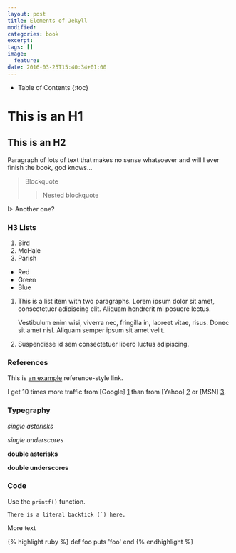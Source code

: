 ```yaml
---
layout: post
title: Elements of Jekyll
modified:
categories: book
excerpt:
tags: []
image:
  feature:
date: 2016-03-25T15:40:34+01:00
---
```


* Table of Contents
{:toc}

This is an H1
=============

This is an H2
-------------

Paragraph of lots of text that makes no sense whatsoever and will I ever finish the book, god knows...

> Blockquote
>
>> Nested blockquote

I> Another one?

### H3 Lists ###

1.  Bird
2.  McHale
3.  Parish

-   Red
-   Green
-   Blue


1.  This is a list item with two paragraphs. Lorem ipsum dolor
    sit amet, consectetuer adipiscing elit. Aliquam hendrerit
    mi posuere lectus.

    Vestibulum enim wisi, viverra nec, fringilla in, laoreet
    vitae, risus. Donec sit amet nisl. Aliquam semper ipsum
    sit amet velit.

2.  Suspendisse id sem consectetuer libero luctus adipiscing.

### References ###

This is [an example][id] reference-style link.

[id]: http://example.com/  "Optional Title Here"

I get 10 times more traffic from [Google] [1] than from
[Yahoo] [2] or [MSN] [3].

  [1]: http://google.com/        "Google"
  [2]: http://search.yahoo.com/  "Yahoo Search"
  [3]: http://search.msn.com/    "MSN Search"
  
### Typegraphy ###
  
*single asterisks*

_single underscores_

**double asterisks**

__double underscores__

### Code ###

Use the `printf()` function.

``There is a literal backtick (`) here.``

More text

{% highlight ruby %}
def foo
  puts 'foo'
end
{% endhighlight %}
